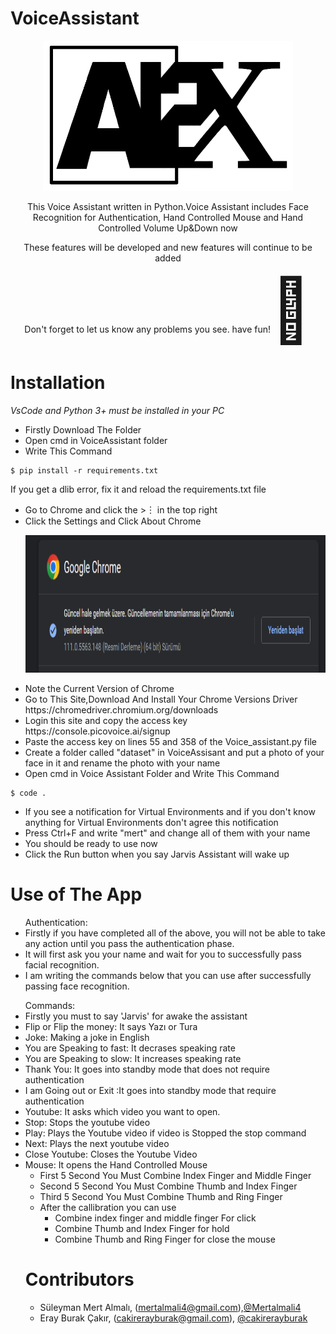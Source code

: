 # VoiceAssistant

<p align="center"><img src="https://github.com/Mertalmali4/VoiceAssistant/blob/master/icon/AI2X.png" width="400" height="240"></p>

<div align="center">

<a>This Voice Assistant written in Python.Voice Assistant includes Face Recognition for Authentication, Hand Controlled Mouse and Hand Controlled Volume Up&Down now</a>

<a>These features will be developed and new features will continue to be added</a>

<a>Don't forget to let us know any problems you see. have fun!</a><span style='font-size:100px;'>&#127773;</span>
</div>

# Installation
  
  *VsCode and Python 3+ must be installed in your PC*
  <ul>
  <li>Firstly Download The Folder</li>
  <li>Open cmd in VoiceAssistant folder</li>
  <li>Write This Command</li>
  </ul>

```shell
$ pip install -r requirements.txt
```

If you get a dlib error, fix it and reload the requirements.txt file

  <ul>
  <li>Go to Chrome and click the >︙ in the top right</li>
  <li>Click the Settings and Click About Chrome</li>
  <p align="left"><img src="https://github.com/Mertalmali4/VoiceAssistant/blob/master/icon/chrome_version.png" width="800" height="220"></p>
  <li>Note the Current Version of Chrome</li>
  <li>Go to This Site,Download And Install Your Chrome Versions Driver https://chromedriver.chromium.org/downloads</li>
  <li>Login this site and copy the access key https://console.picovoice.ai/signup</li>
  <li>Paste the access key on lines 55 and 358 of the Voice_assistant.py file</li>
  <li>Create a folder called "dataset" in VoiceAssisant and put a photo of your face in it and rename the photo with your name </li>
  
  <li>Open cmd in Voice Assistant Folder and Write This Command</li>
  </ul>
  
  
  
  
  
```shell
$ code .
```
  <ul>
  <li>If you see a notification for Virtual Environments and if you don't know anything for Virtual Environments don't agree this notification</li>
  <li>Press Ctrl+F and write "mert" and change all of them with your name</li>
  
  <li>You should be ready to use now</li>
  <li>Click the Run button when you say Jarvis Assistant will wake up</li>
  </ul>
  
  
 # Use of The App
  
  <ul>Authentication:
  <li>Firstly if you have completed all of the above, you will not be able to take any action until you pass the authentication phase.</li>
  <li>It will first ask you your name and wait for you to successfully pass facial recognition.</li>
  <li>I am writing the commands below that you can use after successfully passing face recognition.</li>
  </ul>
  
  <ul>Commands:
  <li>Firstly you must to say 'Jarvis' for awake the assistant</li>
  <li>Flip or Flip the money: It says Yazı or Tura </li>
  <li>Joke: Making a joke in English</li>
  <li>You are Speaking to fast: It decrases speaking rate</li>
  <li>You are Speaking to slow: It increases speaking rate</li>
  <li>Thank You: It goes into standby mode that does not require authentication</li>
  <li>I am Going out or Exit :It goes into standby mode that require authentication</li>
  <li>Youtube: It asks which video you want to open.</li>
  <li>Stop: Stops the youtube video</li>
  <li>Play: Plays the Youtube video if video is Stopped the stop command</li>
  <li>Next: Plays the next youtube video</li>
  <li>Close Youtube: Closes the Youtube Video</li>
  <li>Mouse: It opens the Hand Controlled Mouse
  <ul>
  <li>First 5 Second You Must Combine Index Finger and Middle Finger</li>
  <li>Second 5 Second You Must Combine Thumb and Index Finger</li>
  <li>Third 5 Second You Must Combine Thumb and Ring Finger</li>
  <li>After the callibration you can use
  <ul>
  <li>Combine index finger and middle finger For click</li>
  <li>Combine Thumb and Index Finger for hold</li>
  <li>Combine Thumb and Ring Finger for close the mouse</li>
  </ul>
  </ul>
  </li>
  
  # Contributors 
  
  - Süleyman Mert Almalı, (mertalmali4@gmail.com),[@Mertalmali4](https://github.com/Mertalmali4)
  - Eray Burak Çakır, (cakirerayburak@gmail.com), [@cakirerayburak](https://github.com/cakirerayburak)

  
